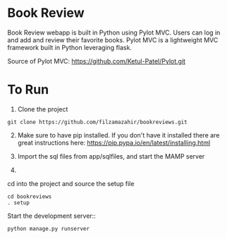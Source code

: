 # Book Review
Book Review webapp is built in Python using Pylot MVC. Users can log in and add and review their favorite books.
Pylot MVC is a lightweight MVC framework built in Python leveraging flask.

Source of Pylot MVC: https://github.com/Ketul-Patel/Pylot.git

# To Run

1) Clone the project
```
git clone https://github.com/filzamazahir/bookreviews.git
```

2) Make sure to have pip installed. If you don't have it installed there are great instructions here: https://pip.pypa.io/en/latest/installing.html

3) Import the sql files from app/sqlfiles, and start the MAMP server

4) 
cd into the project and source the setup file
```
cd bookreviews
. setup
```

Start the development server::
```
python manage.py runserver
```

